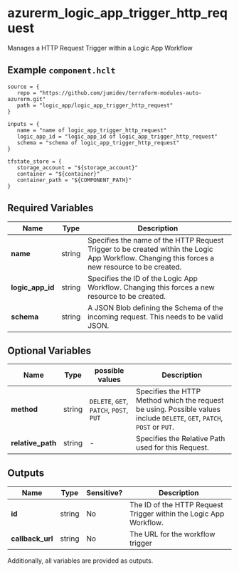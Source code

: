 # azurerm_logic_app_trigger_http_request

Manages a HTTP Request Trigger within a Logic App Workflow

## Example `component.hclt`

```hcl
source = {
   repo = "https://github.com/jumidev/terraform-modules-auto-azurerm.git"   
   path = "logic_app/logic_app_trigger_http_request"   
}

inputs = {
   name = "name of logic_app_trigger_http_request"   
   logic_app_id = "logic_app_id of logic_app_trigger_http_request"   
   schema = "schema of logic_app_trigger_http_request"   
}

tfstate_store = {
   storage_account = "${storage_account}"   
   container = "${container}"   
   container_path = "${COMPONENT_PATH}"   
}

```

## Required Variables

| Name | Type |  Description |
| ---- | --------- |  ----------- |
| **name** | string |  Specifies the name of the HTTP Request Trigger to be created within the Logic App Workflow. Changing this forces a new resource to be created. | 
| **logic_app_id** | string |  Specifies the ID of the Logic App Workflow. Changing this forces a new resource to be created. | 
| **schema** | string |  A JSON Blob defining the Schema of the incoming request. This needs to be valid JSON. | 

## Optional Variables

| Name | Type |  possible values |  Description |
| ---- | --------- |  ----------- | ----------- |
| **method** | string |  `DELETE`, `GET`, `PATCH`, `POST`, `PUT`  |  Specifies the HTTP Method which the request be using. Possible values include `DELETE`, `GET`, `PATCH`, `POST` or `PUT`. | 
| **relative_path** | string |  -  |  Specifies the Relative Path used for this Request. | 



## Outputs

| Name | Type | Sensitive? | Description |
| ---- | ---- | --------- | --------- |
| **id** | string | No  | The ID of the HTTP Request Trigger within the Logic App Workflow. | 
| **callback_url** | string | No  | The URL for the workflow trigger | 

Additionally, all variables are provided as outputs.
